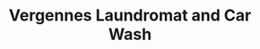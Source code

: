 ---
title: "Vergennes Laundromat and Car Wash"
url: /vergennes/vergennes-laundromat-and-car-wash/
shop: laundry
---